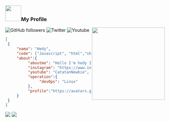  ### <img src="https://media.giphy.com/media/VgCDAzcKvsR6OM0uWg/giphy.gif" width="50">My Profile 
<img align='right' src="https://media.giphy.com/media/M9gbBd9nbDrOTu1Mqx/giphy.gif" width="230">

  
 ![GitHub followers](https://img.shields.io/github/followers/HedyFake?label=Follow&style=social)
 ![Twitter](https://img.shields.io/twitter/follow/iAmHere96509046?label=Follow)
 ![Youtube](https://img.shields.io/youtube/views/7CenduUlNWU?style=social)




```JSON
[
 {
     "nama": "Hedy",
     "code": ["Javascript", "html","shell","python"],
     "about":{
          "aboutme": "Hello I'm hedy I'm a student I really like learning coding",
          "instagram": "https://www.instagram.com/my_name736/",
          "youtube": "CatatanNewbie",
          "operation":{
               "devOps": "Linux"
          },
          "profile":"https://avatars.githubusercontent.com/u/95581252?s=400&u=b4416b84774349dbb09de7aed7a80be78c551297&v=4"
     }
 }    
]
```
<img src="https://github-readme-stats.vercel.app/api?username=HedyFake&hide=contribs,prs&show_icons=true&hide_border=true&title_color=000">
<img src="https://github-readme-stats.vercel.app/api/top-langs/?username=HedyFake&layout=compact"/>


